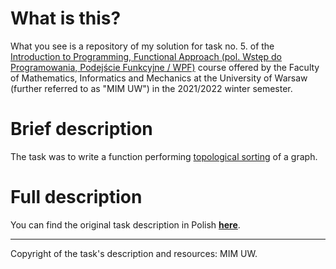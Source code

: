 # What is this?

What you see is a repository of my solution for task no. 5. of the [Introduction to Programming, Functional Approach (pol. Wstęp do Programowania, Podejście Funkcyjne / WPF)](https://usosweb.mimuw.edu.pl/kontroler.php?_action=katalog2/przedmioty/pokazPrzedmiot&prz_kod=1000-211bWPF) course offered by the Faculty of Mathematics, Informatics and Mechanics at the University of Warsaw (further referred to as "MIM UW") in the 2021/2022 winter semester.

# Brief description

The task was to write a function performing [topological sorting](https://en.wikipedia.org/wiki/Topological_sorting) of a graph.

# Full description 

You can find the original task description in Polish [**here**](https://github.com/kfernandez31/WPF-5-Topological-Sort/blob/main/task_description.md).

---
Copyright of the task's description and resources: MIM UW.